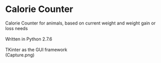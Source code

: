 Calorie Counter
===============

Calorie Counter for animals, based on current weight and weight gain or loss needs</br>
<br>Written in Python 2.7.6</br>
<br>TKinter as the GUI framework</br>
(Capture.png)
